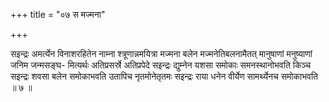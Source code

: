 +++
title = "०७ स मज्मना"

+++

सइन्द्रः अमर्त्येन विनाशरहितेन नाम्ना श्त्रूणान्नमयित्रा मज्मना बलेन मज्मनेतिबलनामैतत् मानुषाणां मनुष्याणां जनिम जन्मसङ्घ- मित्यर्थः अतिप्रसर्स्रे अतिप्रपेदे सइन्द्रः द्युम्नेन यशसा समोकाः समनस्थानोभवति किञ्च सइन्द्रः शवसा बलेन समोकाभवति उतापिच नृतमोनेतृतमः सइन्द्रः राया धनेन वीर्येण सामर्थ्येनच समोकाभवति ॥ ७ ॥